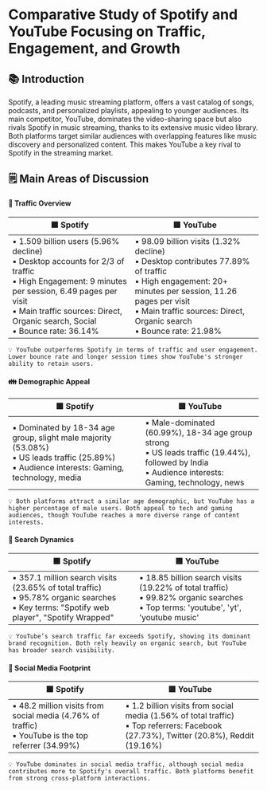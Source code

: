 # Comparative Study of Spotify and YouTube Focusing on Traffic, Engagement, and Growth

## 📚 Introduction 

Spotify, a leading music streaming platform, offers a vast catalog of songs, podcasts, and personalized playlists, appealing to younger audiences. Its main competitor, YouTube, dominates the video-sharing space but also rivals Spotify in music streaming, thanks to its extensive music video library.  Both platforms target similar audiences with overlapping features like music discovery and personalized content. This makes YouTube a key rival to Spotify in the streaming market.

## 🗒️ Main Areas of Discussion 

#### 🚦 Traffic Overview 

| 🟩 Spotify | 🟥 YouTube | 
|--------------------|--------------------|
| ▪️ 1.509 billion users (5.96% decline) <br> ▪️ Desktop accounts for 2/3 of traffic <br/> ▪️ High Engagement: 9 minutes per session, 6.49 pages per visit <br/> ▪️ Main traffic sources: Direct, Organic search, Social <br/> ▪️ Bounce rate: 36.14% <br/> | ▪️ 98.09 billion visits (1.32% decline) <br/> ▪️ Desktop contributes 77.89% of traffic <br/> ▪️ High engagement: 20+ minutes per session, 11.26 pages per visit <br/>  ▪️ Main traffic sources: Direct, Organic search <br/> ▪️ Bounce rate: 21.98% <br/> | 

    💡 YouTube outperforms Spotify in terms of traffic and user engagement. Lower bounce rate and longer session times show YouTube's stronger ability to retain users.

#### 👪 Demographic Appeal 

| 🟩 Spotify | 🟥 YouTube | 
|--------------------|--------------------|
| ▪️ Dominated by 18-34 age group, slight male majority (53.08%)  <br/> ▪️ US leads traffic (25.89%) <br/> ▪️ Audience interests: Gaming, technology, media | ▪️ Male-dominated (60.99%), 18-34 age group strong <br/> ▪️ US leads traffic (19.44%), followed by India <br/> ▪️ Audience interests: Gaming, technology, news | 

    💡 Both platforms attract a similar age demographic, but YouTube has a higher percentage of male users. Both appeal to tech and gaming audiences, though YouTube reaches a more diverse range of content interests.

#### 🔎 Search Dynamics

| 🟩 Spotify | 🟥 YouTube | 
|--------------------|--------------------|
| ▪️ 357.1 million search visits (23.65% of total traffic) <br/> ▪️ 95.78% organic searches <br/> ▪️ Key terms: "Spotify web player", "Spotify Wrapped" | ▪️ 18.85 billion search visits (19.22% of total traffic) <br/> ▪️ 99.82% organic searches <br/> ▪️ Top terms: 'youtube', 'yt', 'youtube music' | 

    💡 YouTube’s search traffic far exceeds Spotify, showing its dominant brand recognition. Both rely heavily on organic search, but YouTube has broader search visibility.

#### 👣 Social Media Footprint

| 🟩 Spotify | 🟥 YouTube | 
|--------------------|--------------------|
| ▪️ 48.2 million visits from social media (4.76% of traffic) <br/> ▪️ YouTube is the top referrer (34.99%)| ▪️ 1.2 billion visits from social media (1.56% of total traffic) <br/> ▪️ Top referrers: Facebook (27.73%), Twitter (20.8%), Reddit (19.16%) | 

    💡 YouTube dominates in social media traffic, although social media contributes more to Spotify's overall traffic. Both platforms benefit from strong cross-platform interactions.
